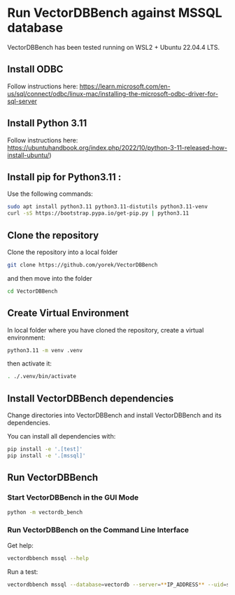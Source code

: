 # Run VectorDBBench against MSSQL database

VectorDBBench has been tested running on WSL2 + Ubuntu 22.04.4 LTS.

## Install ODBC 

Follow instructions here: https://learn.microsoft.com/en-us/sql/connect/odbc/linux-mac/installing-the-microsoft-odbc-driver-for-sql-server

## Install Python 3.11

Follow instructions here: https://ubuntuhandbook.org/index.php/2022/10/python-3-11-released-how-install-ubuntu/)

## Install pip for Python3.11 :

Use the following commands:

```bash
sudo apt install python3.11 python3.11-distutils python3.11-venv
curl -sS https://bootstrap.pypa.io/get-pip.py | python3.11
```

## Clone the repository

Clone the repository into a local folder

```bash
git clone https://github.com/yorek/VectorDBBench
```

and then move into the folder

```bash
cd VectorDBBench
```

## Create Virtual Environment

In local folder where you have cloned the repository, create a virtual environment:

```bash
python3.11 -m venv .venv
```

then activate it:

```bash
. ./.venv/bin/activate
```

## Install VectorDBBench dependencies

Change directories into VectorDBBench and install VectorDBBench and its dependencies.

You can install all dependencies with:

```bash
pip install -e '.[test]'
pip install -e '.[mssql]'
```

## Run VectorDBBench 

### Start VectorDBBench in the GUI Mode

```bash
python -m vectordb_bench
```

### Run VectorDBBench on the Command Line Interface

Get help:

```bash
vectordbbench mssql --help
```

Run a test:

```bash
vectordbbench mssql --database=vectordb --server=**IP_ADDRESS** --uid=sa --pwd=**PASSWORD_HERE**  --concurrency-duration=1800 --skip-search-concurrent --case-type=Performance1536D500K 
```
